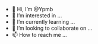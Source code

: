 - 👋 Hi, I’m @Ypmb
- 👀 I’m interested in ...
- 🌱 I’m currently learning ...
- 💞️ I’m looking to collaborate on ...
- 📫 How to reach me ...

<!---
Ypmb/Ypmb is a ✨ special ✨ repository because its `README.md` (this file) appears on your GitHub profile.
You can click the Preview link to take a look at your changes.
--->
